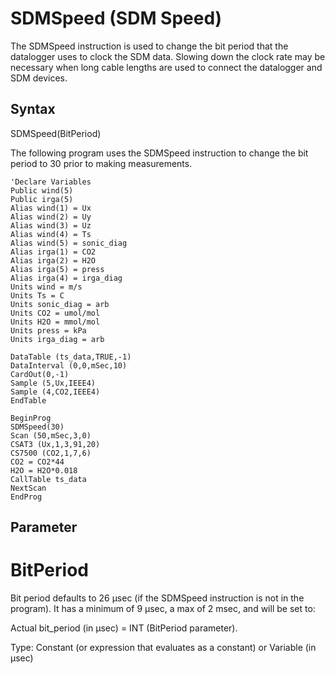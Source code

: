 # SDMSpeed (SDM Speed)

The SDMSpeed instruction is used to change the bit period that the datalogger uses to clock the SDM data. Slowing down the clock rate may be necessary when long cable lengths are used to connect the datalogger and SDM devices.

## Syntax

SDMSpeed(BitPeriod)

The following program uses the SDMSpeed instruction to change the bit period to 30 prior to making measurements.

```
'Declare Variables
Public wind(5)
Public irga(5)
Alias wind(1) = Ux
Alias wind(2) = Uy
Alias wind(3) = Uz
Alias wind(4) = Ts
Alias wind(5) = sonic_diag
Alias irga(1) = CO2
Alias irga(2) = H2O
Alias irga(5) = press
Alias irga(4) = irga_diag
Units wind = m/s
Units Ts = C
Units sonic_diag = arb
Units CO2 = umol/mol
Units H2O = mmol/mol
Units press = kPa
Units irga_diag = arb

DataTable (ts_data,TRUE,-1)
DataInterval (0,0,mSec,10)
CardOut(0,-1)
Sample (5,Ux,IEEE4)
Sample (4,CO2,IEEE4)
EndTable

BeginProg
SDMSpeed(30)
Scan (50,mSec,3,0)
CSAT3 (Ux,1,3,91,20)
CS7500 (CO2,1,7,6)
CO2 = CO2*44
H2O = H2O*0.018
CallTable ts_data
NextScan
EndProg
```

## Parameter

# BitPeriod

Bit period defaults to 26 μsec (if the SDMSpeed instruction is not in the program). It has a minimum of 9 μsec, a max of 2 msec, and will be set to:

Actual bit_period (in μsec) = INT (BitPeriod parameter).

Type: Constant (or expression that evaluates as a constant) or Variable (in μsec)
